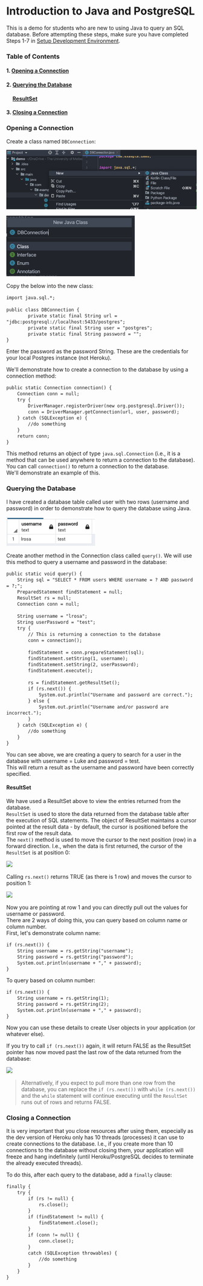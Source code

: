 # Introduction to Java and PostgreSQL

This is a demo for students who are new to using Java to query an SQL database.
Before attempting these steps, make sure you have completed Steps 1-7 in [Setup Development Environment](../../setup_dev/README.md).

### Table of Contents
#### 1. [Opening a Connection](#opening-a-connection)
#### 2. [Querying the Database](#querying-the-database)
#### &nbsp;&nbsp;&nbsp;&nbsp; [ResultSet](#resultset)
#### 3. [Closing a Connection](#closing-a-connection)

### Opening a Connection

Create a class named ````DBConnection````:

![](resources/1_java_postgresql.png?raw=true)

![](resources/2_java_postgresql.png?raw=true)

Copy the below into the new class:
````
import java.sql.*;

public class DBConnection {
        private static final String url = "jdbc:postgresql://localhost:5433/postgres";
        private static final String user = "postgres";
        private static final String password = "";
}
````

Enter the password as the password String. These are the credentials for your local Postgres instance (not Heroku).

We'll demonstrate how to create a connection to the database by using a connection method:
````
public static Connection connection() {
    Connection conn = null;
    try {
        DriverManager.registerDriver(new org.postgresql.Driver());
        conn = DriverManager.getConnection(url, user, password);
    } catch (SQLException e) {
        //do something
    }
    return conn;
}
````

This method returns an object of type ````java.sql.Connection```` (i.e., it is a method that can be used anywhere to return a 
connection to the database). You can call ````connection()```` to return a connection to the database.  
We'll demonstrate an example of this.

### Querying the Database

I have created a database table called user with two rows (username and password) in order to demonstrate how to query
the database using Java.

![](resources/3_java_postgresql.png?raw=true)

Create another method in the Connection class called ````query()````. We will use this method to query a username and 
password in the database:
````
public static void query() {
    String sql = "SELECT * FROM users WHERE username = ? AND password = ?;";
    PreparedStatement findStatement = null;
    ResultSet rs = null;
    Connection conn = null;
            
    String username = "lrosa";
    String userPassword = "test";
    try {
        // This is returning a connection to the database
        conn = connection();

        findStatement = conn.prepareStatement(sql);
        findStatement.setString(1, username);
        findStatement.setString(2, userPassword);
        findStatement.execute();

        rs = findStatement.getResultSet();
        if (rs.next()) {
            System.out.println("Username and password are correct.");
        } else {
            System.out.println("Username and/or password are incorrect.");
        }
    } catch (SQLException e) {
        //do something
    }
}
````

You can see above, we are creating a query to search for a user in the database with username = Luke and password = 
test.  
This will return a result as the username and password have been correctly specified.

#### ResultSet

We have used a ResultSet above to view the entries returned from the database.  
````ResultSet```` is used to store the data returned from the database table after the execution of SQL statements. 
The object of ResultSet maintains a cursor pointed at the result data - by default, the cursor is positioned before the 
first row of the result data.  
The ````next()```` method is used to move the cursor to the next position (row) in a forward direction.
I.e., when the data is first returned, the cursor of the ````ResultSet```` is at position 0:

![](resources/4_java_postgresql.png?raw=true)

Calling ````rs.next()```` returns TRUE (as there is 1 row) and moves the cursor to position 1:

![](resources/5_java_postgresql.png?raw=true)

Now you are pointing at row 1 and you can directly pull out the values for username or password.  
There are 2 ways of doing this, you can query based on column name or column number.  
First, let's demonstrate column name:
````
if (rs.next()) {
    String username = rs.getString("username");
    String password = rs.getString("password");
    System.out.println(username + "," + password);
}
````

To query based on column number:
````
if (rs.next()) {
    String username = rs.getString(1);
    String password = rs.getString(2);
    System.out.println(username + "," + password);
}
````

Now you can use these details to create User objects in your application (or whatever else).

If you try to call ````if (rs.next())```` again, it will return FALSE as the ResultSet pointer has now moved past the
last row of the data returned from the database:

![](resources/6_java_postgresql.png?raw=true)

> Alternatively, if you expect to pull more than one row from the database, you can replace the ````if (rs.next())```` 
> with ````while (rs.next())```` and the ````while```` statement will continue executing until the ````ResultSet```` 
> runs out of rows and returns FALSE.

### Closing a Connection

It is very important that you close resources after using them, especially as the dev version of Heroku only has 10 
threads (processes) it can use to create connections to the database. I.e., if you create more than 10 connections to 
the database without closing them, your application will freeze and hang indefinitely (until Heroku/PostgreSQL decides 
to terminate the already executed threads).

To do this, after each query to the database, add a ````finally```` clause:
````
finally {
    try {
        if (rs != null) {
            rs.close();
        }
        if (findStatement != null) {
            findStatement.close();
        }
        if (conn != null) {
            conn.close();
        }
        catch (SQLException throwables) {
            //do something
        }
    }
}
````
